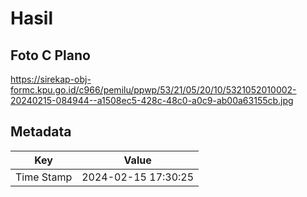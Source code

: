 # Hasil

## Foto C Plano

https://sirekap-obj-formc.kpu.go.id/c966/pemilu/ppwp/53/21/05/20/10/5321052010002-20240215-084944--a1508ec5-428c-48c0-a0c9-ab00a63155cb.jpg


## Metadata

| Key        | Value               |
| ---------- | ------------------- |
| Time Stamp | 2024-02-15 17:30:25 |



